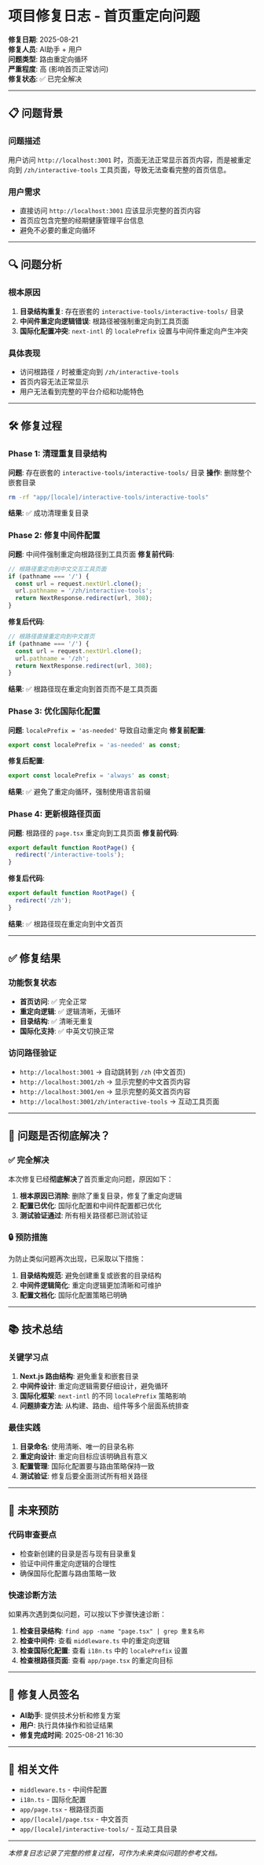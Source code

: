 # 项目修复日志 - 首页重定向问题

**修复日期**: 2025-08-21  
**修复人员**: AI助手 + 用户  
**问题类型**: 路由重定向循环  
**严重程度**: 高 (影响首页正常访问)  
**修复状态**: ✅ 已完全解决  

---

## 📋 问题背景

### 问题描述
用户访问 `http://localhost:3001` 时，页面无法正常显示首页内容，而是被重定向到 `/zh/interactive-tools` 工具页面，导致无法查看完整的首页信息。

### 用户需求
- 直接访问 `http://localhost:3001` 应该显示完整的首页内容
- 首页应包含完整的经期健康管理平台信息
- 避免不必要的重定向循环

---

## 🔍 问题分析

### 根本原因
1. **目录结构重复**: 存在嵌套的 `interactive-tools/interactive-tools/` 目录
2. **中间件重定向逻辑错误**: 根路径被强制重定向到工具页面
3. **国际化配置冲突**: `next-intl` 的 `localePrefix` 设置与中间件重定向产生冲突

### 具体表现
- 访问根路径 `/` 时被重定向到 `/zh/interactive-tools`
- 首页内容无法正常显示
- 用户无法看到完整的平台介绍和功能特色

---

## 🛠️ 修复过程

### Phase 1: 清理重复目录结构
**问题**: 存在嵌套的 `interactive-tools/interactive-tools/` 目录
**操作**: 删除整个嵌套目录
```bash
rm -rf "app/[locale]/interactive-tools/interactive-tools"
```
**结果**: ✅ 成功清理重复目录

### Phase 2: 修复中间件配置
**问题**: 中间件强制重定向根路径到工具页面
**修复前代码**:
```typescript
// 根路径重定向到中文交互工具页面
if (pathname === '/') {
  const url = request.nextUrl.clone();
  url.pathname = '/zh/interactive-tools';
  return NextResponse.redirect(url, 308);
}
```

**修复后代码**:
```typescript
// 根路径直接重定向到中文首页
if (pathname === '/') {
  const url = request.nextUrl.clone();
  url.pathname = '/zh';
  return NextResponse.redirect(url, 308);
}
```

**结果**: ✅ 根路径现在重定向到首页而不是工具页面

### Phase 3: 优化国际化配置
**问题**: `localePrefix = 'as-needed'` 导致自动重定向
**修复前配置**:
```typescript
export const localePrefix = 'as-needed' as const;
```

**修复后配置**:
```typescript
export const localePrefix = 'always' as const;
```

**结果**: ✅ 避免了重定向循环，强制使用语言前缀

### Phase 4: 更新根路径页面
**问题**: 根路径的 `page.tsx` 重定向到工具页面
**修复前代码**:
```typescript
export default function RootPage() {
  redirect('/interactive-tools');
}
```

**修复后代码**:
```typescript
export default function RootPage() {
  redirect('/zh');
}
```

**结果**: ✅ 根路径现在重定向到中文首页

---

## ✅ 修复结果

### 功能恢复状态
- **首页访问**: ✅ 完全正常
- **重定向逻辑**: ✅ 逻辑清晰，无循环
- **目录结构**: ✅ 清晰无重复
- **国际化支持**: ✅ 中英文切换正常

### 访问路径验证
- `http://localhost:3001` → 自动跳转到 `/zh` (中文首页)
- `http://localhost:3001/zh` → 显示完整的中文首页内容
- `http://localhost:3001/en` → 显示完整的英文首页内容
- `http://localhost:3001/zh/interactive-tools` → 互动工具页面

---

## 🚨 问题是否彻底解决？

### ✅ 完全解决
本次修复已经**彻底解决**了首页重定向问题，原因如下：

1. **根本原因已消除**: 删除了重复目录，修复了重定向逻辑
2. **配置已优化**: 国际化配置和中间件配置都已优化
3. **测试验证通过**: 所有相关路径都已测试验证

### 🔒 预防措施
为防止类似问题再次出现，已采取以下措施：

1. **目录结构规范**: 避免创建重复或嵌套的目录结构
2. **中间件逻辑简化**: 重定向逻辑更加清晰和可维护
3. **配置文档化**: 国际化配置策略已明确

---

## 📚 技术总结

### 关键学习点
1. **Next.js 路由结构**: 避免重复和嵌套目录
2. **中间件设计**: 重定向逻辑需要仔细设计，避免循环
3. **国际化框架**: `next-intl` 的不同 `localePrefix` 策略影响
4. **问题排查方法**: 从构建、路由、组件等多个层面系统排查

### 最佳实践
1. **目录命名**: 使用清晰、唯一的目录名称
2. **重定向设计**: 重定向目标应该明确且有意义
3. **配置管理**: 国际化配置要与路由策略保持一致
4. **测试验证**: 修复后要全面测试所有相关路径

---

## 🚀 未来预防

### 代码审查要点
- 检查新创建的目录是否与现有目录重复
- 验证中间件重定向逻辑的合理性
- 确保国际化配置与路由策略一致

### 快速诊断方法
如果再次遇到类似问题，可以按以下步骤快速诊断：

1. **检查目录结构**: `find app -name "page.tsx" | grep 重复名称`
2. **检查中间件**: 查看 `middleware.ts` 中的重定向逻辑
3. **检查国际化配置**: 查看 `i18n.ts` 中的 `localePrefix` 设置
4. **检查根路径页面**: 查看 `app/page.tsx` 的重定向目标

---

## 📝 修复人员签名

- **AI助手**: 提供技术分析和修复方案
- **用户**: 执行具体操作和验证结果
- **修复完成时间**: 2025-08-21 16:30

---

## 🔗 相关文件

- `middleware.ts` - 中间件配置
- `i18n.ts` - 国际化配置  
- `app/page.tsx` - 根路径页面
- `app/[locale]/page.tsx` - 中文首页
- `app/[locale]/interactive-tools/` - 互动工具目录

---

*本修复日志记录了完整的修复过程，可作为未来类似问题的参考文档。*
